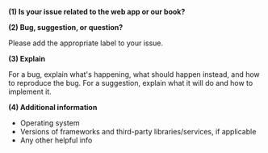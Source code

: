 **(1) Is your issue related to the web app or our book?**

**(2) Bug, suggestion, or question?**

Please add the appropriate label to your issue.

**(3) Explain**

For a bug, explain what's happening, what should happen instead, and how to reproduce the bug.
For a suggestion, explain what it will do and how to implement it.

**(4) Additional information**

- Operating system
- Versions of frameworks and third-party libraries/services, if applicable
- Any other helpful info
